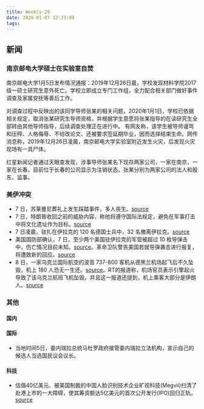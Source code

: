```yaml
---
title: Weekly-29
date: 2020-01-07 12:33:09
tags:
---
```


## 新闻

### 南京邮电大学硕士在实验室自焚

南京邮电大学1月5日发布情况通报：2019年12月26日晨，学校发现材料学院2017级一硕士研究生意外死亡。学校立即成立专门工作组，全力配合相关部门做好事件调查及家属安抚等善后工作。

对调查过程中反映出的该同学导师张某的相关问题，2020年1月1日，学校已依据相关规定，取消张某研究生导师资格，并根据学生意愿将张某指导的在读研究生全部转由其他导师指导，后续调查处理正在进行中。
有网友称，该学生被导师谩骂和压榨、人格侮辱、不给改论文、还被要求签延期毕业，因而选择结束生命。网传消息称，2019年12月26日凌晨，南京邮电大学实验室附近发生火灾，后发现火灾现场有一具尸体。

红星新闻记者通过天眼查发现，涉事导师张某名下现存两家公司，一家在南京，一家在长春。目前位于长春的公司显示为注销状态。张某分别为两家公司的法人和股东、监事。

### 美伊冲突

- 7 日，苏莱曼尼葬礼上发生踩踏事件，多人丧生。[source](https://cn.reuters.com/article/iran-press-tv-soleimani-funeral-0107-idCNKBS1Z610W?feedType=RSS&feedName=CNTopGenNews)
- 7 日，特朗普收回之前的威胁内容，称他将遵守国际法规定，避免在军事打击中将文化遗址作为目标。[source](https://cn.reuters.com/article/iraq-security-trump-cutural-sites-0108-idCNKBS1Z7051?feedType=RSS&feedName=CNTopGenNews)
- 7 日凌晨，驻扎在伊拉克的 120 名德国士兵中，32 名撤离伊拉克。[source](https://www.dw.com/zh/32名德国士兵撤离伊拉克/a-51919328?maca=chi-rss-chi-all-1127-rdf)
- 美国国防部确认，7 日，至少两个美国驻伊拉克的军营被超过 10 枚导弹击中，伤亡情况目前未知。[source](http://www.bbc.com/zhongwen/simp/world-51029691)。革命卫队警告美国若就导弹袭击进行报复，将遭致新的回应。[source](https://cn.reuters.com/article/iran-warning-0108-wedn-idCNKBS1Z70KI?feedType=RSS&feedName=CNTopGenNews)
- 8 日，一家乌克兰国际航空的波音 737-800 客机从德黑兰机场起飞后不久坠毁，机上 180 人恐无一生还。[source](http://www.bbc.com/zhongwen/simp/world-51030121)。RT的报道称，机场官员表示引擎起火导致了该乌克兰航班飞机坠毁。并且这一报道还提到，机上乘客大部分是伊朗人。[source](https://www.rt.com/news/477693-engine-catching-fire-crash/?utm_source=rss&utm_medium=rss&utm_campaign=RSS)

### 其他

#### 国内

#### 国际

- 当地时间5日，委内瑞拉总统马杜罗政府接管委内瑞拉立法机构，宣示自己的候选人当选国民议会议长。

#### 科技

- 估值40亿美元、被美国制裁的中国人脸识别技术企业旷视科技(Megvii)扫清了赴港上市的一大障碍，使其筹资额达5亿美元的首次公开发行(IPO)回归正轨。[source](http://www.ftchinese.com/story/001085816)
